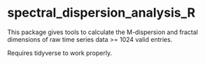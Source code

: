 # spectral_dispersion_analysis_R
This package gives tools to calculate the M-dispersion and fractal dimensions of raw time series data >= 1024 valid entries. 

Requires tidyverse to work properly.
